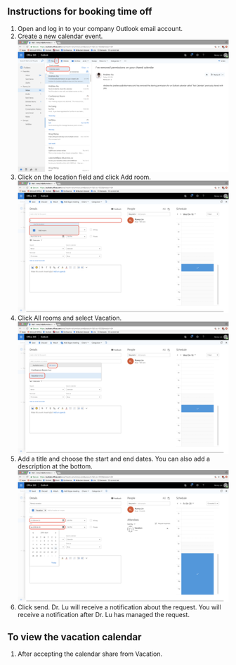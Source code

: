 ## Instructions for booking time off

 1. Open and log in to your company Outlook email account.
 2. Create a new calendar event. ![Calendar Event](img/Step_1_2.png)
 3. Click on the location field and click Add room. ![Add Room](img/Step_2.png)
 4. Click All rooms and select Vacation. ![enter image description here](img/Step_3_2.png)
 5. Add a title and choose the start and end dates. You can also add a description at the bottom. ![enter image description here](img/Step_4_2.png)
 6. Click send. Dr. Lu will receive a notification about the request. You will receive a notification after Dr. Lu has managed the request. 
 
 ## To view the vacation calendar
 
 1. After accepting the calendar share from Vacation. 

 


<!--stackedit_data:
eyJoaXN0b3J5IjpbNzM3MTI5NDY1LDE4MjU2NzYyNDddfQ==
-->